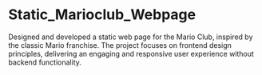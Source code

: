 # Static_Marioclub_Webpage
Designed and developed a static web page for the Mario Club, inspired by the classic Mario franchise. The project focuses on frontend design principles, delivering an engaging and responsive user experience without backend functionality.
